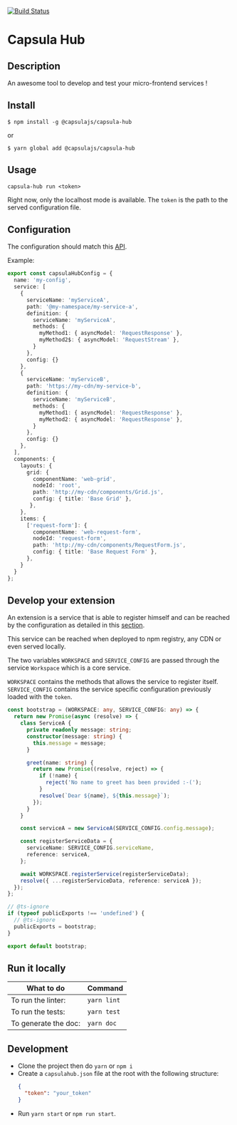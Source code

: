 [![Build Status](https://travis-ci.com/capsulajs/capsulahub.svg?branch=develop)](https://travis-ci.com/capsulajs/capsulahub)

Capsula Hub
===========
Description
-----------
An awesome tool to develop and test your micro-frontend services !

Install
-------
`$ npm install -g @capsulajs/capsula-hub`

or

`$ yarn global add @capsulajs/capsula-hub`

Usage
-----
`capsula-hub run <token>`

Right now, only the localhost mode is available.
The `token` is the path to the served configuration file.

Configuration<a name="config_example"></a>
-------------
The configuration should match this [API](https://github.com/capsulajs/capsulahub-core/blob/develop/packages/workspace/src/api/WorkspaceConfig.ts).

Example: 
```typescript
export const capsulaHubConfig = {
  name: 'my-config',
  service: [
    {
      serviceName: 'myServiceA',
      path: '@my-namespace/my-service-a',
      definition: {
        serviceName: 'myServiceA',
        methods: {
          myMethod1: { asyncModel: 'RequestResponse' },
          myMethod2$: { asyncModel: 'RequestStream' },
        }
      },
      config: {}
    },
    {
      serviceName: 'myServiceB',
      path: 'https://my-cdn/my-service-b',
      definition: {
        serviceName: 'myServiceB',
        methods: {
          myMethod1: { asyncModel: 'RequestResponse' },
          myMethod2: { asyncModel: 'RequestResponse' },
        }
      },
      config: {}
    },
  ],
  components: {
    layouts: {
      grid: {
        componentName: 'web-grid',
        nodeId: 'root',
        path: 'http://my-cdn/components/Grid.js',
        config: { title: 'Base Grid' },
       },
    },
    items: {
      ['request-form']: {
        componentName: 'web-request-form',
        nodeId: 'request-form',
        path: 'http://my-cdn/components/RequestForm.js',
        config: { title: 'Base Request Form' },
      },
    }
  }
};
```

Develop your extension
----------------------
An extension is a service that is able to register himself and can be reached by the configuration
as detailed in this [section](#configurationa-nameconfig_examplea).

This service can be reached when deployed to npm registry, any CDN or even served locally.

The two variables `WORKSPACE` and `SERVICE_CONFIG` are passed through the service `Workspace` which 
is a core service.

`WORKSPACE` contains the methods that allows the service to register itself.
`SERVICE_CONFIG` contains the service specific configuration previously loaded with the `token`.

```typescript
const bootstrap = (WORKSPACE: any, SERVICE_CONFIG: any) => {
  return new Promise(async (resolve) => {
    class ServiceA {
      private readonly message: string;
      constructor(message: string) {
        this.message = message;
      }

      greet(name: string) {
        return new Promise((resolve, reject) => {
          if (!name) {
            reject('No name to greet has been provided :-(');
          }
          resolve(`Dear ${name}, ${this.message}`);
        });
      }
    }

    const serviceA = new ServiceA(SERVICE_CONFIG.config.message);

    const registerServiceData = {
      serviceName: SERVICE_CONFIG.serviceName,
      reference: serviceA,
    };

    await WORKSPACE.registerService(registerServiceData);
    resolve({ ...registerServiceData, reference: serviceA });
  });
};

// @ts-ignore
if (typeof publicExports !== 'undefined') {
  // @ts-ignore
  publicExports = bootstrap;
}

export default bootstrap;

```

Run it locally
--------------
|        What to do    |   Command   |
|----------------------|-------------|
| To run the linter:   | `yarn lint` |
| To run the tests:    | `yarn test` |
| To generate the doc: | `yarn doc`  |

Development
-----------
- Clone the project then do `yarn` or `npm i`
- Create a `capsulahub.json` file at the root with the following structure:
    ```json
    {
      "token": "your_token"
    }
    ```
- Run `yarn start` or `npm run start`.
